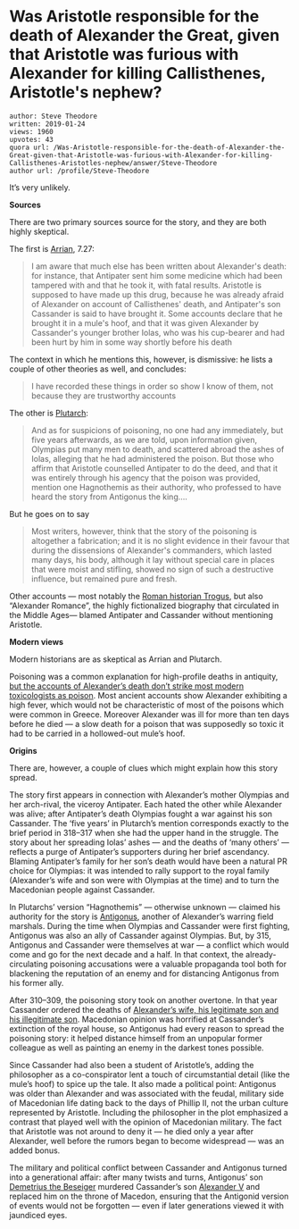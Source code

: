 # Was Aristotle responsible for the death of Alexander the Great, given that Aristotle was furious with Alexander for killing Callisthenes, Aristotle's nephew?

	author: Steve Theodore
	written: 2019-01-24
	views: 1960
	upvotes: 43
	quora url: /Was-Aristotle-responsible-for-the-death-of-Alexander-the-Great-given-that-Aristotle-was-furious-with-Alexander-for-killing-Callisthenes-Aristotles-nephew/answer/Steve-Theodore
	author url: /profile/Steve-Theodore


It’s very unlikely.

__Sources__ 

There are two primary sources source for the story, and they are both highly skeptical.

The first is [Arrian](https://archive.org/stream/L269ArrianAnabasisOfAlexanderI57/L269-Arrian%20Anabasis%20of%20Alexander%20I%3A5-7#page/n305/mode/2up), 7.27:

> I am aware that much else has been written about Alexander's death: for instance, that Antipater sent him some medicine which had been tampered with and that he took it, with fatal results. Aristotle is supposed to have made up this drug, because he was already afraid of Alexander on account of Callisthenes' death, and Antipater's son Cassander is said to have brought it. Some accounts declare that he brought it in a mule's hoof, and that it was given Alexander by Cassander's younger brother Iolas, who was his cup-bearer and had been hurt by him in some way shortly before his death

The context in which he mentions this, however, is dismissive: he lists a couple of other theories as well, and concludes:

> I have recorded these things in order so show I know of them, not because they are trustworthy accounts

The other is [Plutarch](http://penelope.uchicago.edu/Thayer/E/Roman/Texts/Plutarch/Lives/Alexander*/10.htmlhttp://penelope.uchicago.edu/Thayer/E/Roman/Texts/Plutarch/Lives/Alexander*/10.html):

> And as for suspicions of poisoning, no one had any immediately, but five years afterwards, as we are told, upon information given, Olympias put many men to death, and scattered abroad the ashes of Iolas, alleging that he had administered the poison. But those who affirm that Aristotle counselled Antipater to do the deed, and that it was entirely through his agency that the poison was provided, mention one Hagnothemis as their authority, who professed to have heard the story from Antigonus the king….

But he goes on to say

> Most writers, however, think that the story of the poisoning is altogether a fabrication; and it is no slight evidence in their favour that during the dissensions of Alexander's commanders, which lasted many days, his body, although it lay without special care in places that were moist and stifling, showed no sign of such a destructive influence, but remained pure and fresh.

Other accounts — most notably the [Roman historian Trogus](http://www.forumromanum.org/literature/justin/english/trans12.html), but also “Alexander Romance”, the highly fictionalized biography that circulated in the Middle Ages— blamed Antipater and Cassander without mentioning Aristotle.

__Modern views__ 

Modern historians are as skeptical as Arrian and Plutarch.

Poisoning was a common explanation for high-profile deaths in antiquity, [but the accounts of Alexander’s death don’t strike most modern toxicologists as poison](https://blog.oup.com/2014/02/death-alexander-the-great-poison/). Most ancient accounts show Alexander exhibiting a high fever, which would not be characteristic of most of the poisons which were common in Greece. Moreover Alexander was ill for more than ten days before he died — a slow death for a poison that was supposedly so toxic it had to be carried in a hollowed-out mule’s hoof.

__Origins__ 

There are, however, a couple of clues which might explain how this story spread.

The story first appears in connection with Alexander’s mother Olympias and her arch-rival, the viceroy Antipater. Each hated the other while Alexander was alive; after Antipater’s death Olympias fought a war against his son Cassander. The ‘five years’ in Plutarch’s mention corresponds exactly to the brief period in 318–317 when she had the upper hand in the struggle. The story about her spreading Iolas’ ashes — and the deaths of ‘many others’ — reflects a purge of Antipater’s supporters during her brief ascendancy. Blaming Antipater’s family for her son’s death would have been a natural PR choice for Olympias: it was intended to rally support to the royal family (Alexander’s wife and son were with Olympias at the time) and to turn the Macedonian people against Cassander.

In Plutarchs’ version “Hagnothemis” — otherwise unknown — claimed his authority for the story is [Antigonus](https://en.wikipedia.org/wiki/Antigonus_I_Monophthalmus), another of Alexander’s warring field marshals. During the time when Olympias and Cassander were first fighting, Antigonus was also an ally of Cassander against Olympias. But, by 315, Antigonus and Cassander were themselves at war — a conflict which would come and go for the next decade and a half. In that context, the already-circulating poisoning accusations were a valuable propaganda tool both for blackening the reputation of an enemy and for distancing Antigonus from his former ally.

After 310–309, the poisoning story took on another overtone. In that year Cassander ordered the deaths of [Alexander’s wife, his legitimate son and his illegitimate son](https://www.quora.com/What-happened-to-the-descendants-of-Alexander-the-Great/answer/Steve-Theodore?ch=10&share=01040a68&srid=zLvM). Macedonian opinion was horrified at Cassander’s extinction of the royal house, so Antigonus had every reason to spread the poisoning story: it helped distance himself from an unpopular former colleague as well as painting an enemy in the darkest tones possible.

Since Cassander had also been a student of Aristotle’s, adding the philosopher as a co-conspirator lent a touch of circumstantial detail (like the mule’s hoof) to spice up the tale. It also made a political point: Antigonus was older than Alexander and was associated with the feudal, military side of Macedonian life dating back to the days of Phillip II, not the urban culture represented by Aristotle. Including the philosopher in the plot emphasized a contrast that played well with the opinion of Macedonian military. The fact that Aristotle was not around to deny it — he died only a year after Alexander, well before the rumors began to become widespread — was an added bonus.

The military and political conflict between Cassander and Antigonus turned into a generational affair: after many twists and turns, Antigonus’ son [Demetrius the Beseiger](https://en.wikipedia.org/wiki/Demetrius_I_of_Macedon) murdered Cassander’s son [Alexander V](https://en.wikipedia.org/wiki/Alexander_V_of_Macedon) and replaced him on the throne of Macedon, ensuring that the Antigonid version of events would not be forgotten — even if later generations viewed it with jaundiced eyes.

